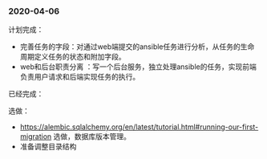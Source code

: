 ### 2020-04-06
计划完成：
- 完善任务的字段：对通过web端提交的ansible任务进行分析，从任务的生命周期定义任务的状态和附加字段。
- web和后台职责分离 ：写一个后台服务，独立处理ansible的任务，实现前端负责用户请求和后端实现任务的执行。

已经完成：


选做：
- https://alembic.sqlalchemy.org/en/latest/tutorial.html#running-our-first-migration 选做，数据库版本管理。
- 准备调整目录结构